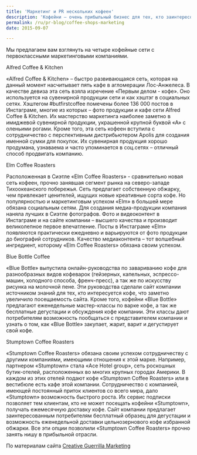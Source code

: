 ```yaml
---
title: 'Маркетинг и PR нескольких кофеен'
description: 'Кофейни – очень прибыльный бизнес для тех, кто заинтересован в производстве продуктов питания и напитков. Согласно Wall Street Journal, в 2014 доход кофеен в США достиг рекордной отметки в 18,54 миллиарда долларов. Успех кофеен в значительной степени зависит от качества продукции, оформления кафе и маркетинговой стратегии, которую выбирает компания. Высококачественный контент – видео и фотографии – очень важный элемент в веб-дизайне кофеен и их активности в социальных сетях. Кроме того, росту известности кофеен способствуют совместная деятельность компаний, маркетинг в соц.сетях, работа с общественностью и проведение мероприятий.'
permalink: /ru/pr-blog/coffee-shops-marketing
date: 2015-09-07

---
```


Мы предлагаем вам взглянуть на четыре кофейные сети с первоклассными маркетинговыми компаниями.

Alfred Coffee & Kitchen

«Alfred Coffee & Kitchen» – быстро развивающаяся сеть, которая на данный момент насчитывает пять кафе в агломерации Лос-Анжелеса. В качестве девиза эта сеть взяла изречение «Первым делом - кофе». Оно используется на сувенирной продукции сети и как хэштэг в социальных сетях. Хэштегом #butfirstcoffee помечены более 136 000 постов в Инстаграме, многие из которых – фото продукции и кафе сети Alfred Coffee & Kitchen. Их мастерство маркетинга наиболее заметно в имиджевой сувенирной продукции, украшенной крупной буквой «А» с оленьими рогами. Кроме того, эта сеть кофеен вступила с сотрудничество с перспективным дистрибьютером Apolis для создания именной сумки для покупок. Их сувенирная продукция хорошо продумана, узнаваема и часто упоминается в соц.сетях – отличный способ продвигать компанию.

Elm Coffee Roasters

Расположенная в Сиэтле «Elm Coffee Roasters» - сравнительно новая сеть кофеен, прочно занявшая сегмент рынка на северо-западе Тихоокеанского побережья. Сеть предлагает собственную обжарку, чем привлекает ценителей, ищущих новые креативные сорта кофе. Но популярностью и маркетинговым успехом «Elm» в большей мере обязана социальным сетям. Для создания медиа-продукции компания наняла лучших в Сиэтле фотографов. Фото и видеоконтент в Инстаграме и на сайте компании – высшего качества и производит великолепное первое впечатление. Посты в Инстаграме «Elm» появляются практически ежедневно и варьируются от фото продукции до биографий сотрудников. Качество медиаконтента – тот волшебный ингредиент, которому «Elm Coffee Roasters» обязана своим успехом.

Blue Bottle Coffee

«Blue Bottle» выпустила онлайн-руководства по завариванию кофе для разнообразных видов кофеварок (гейзерных, капельных, эспрессо-машин, холодного способа, френч-пресс), а так же по искусству рисунка на молочной пене. Эти руководства сделали сайт компании источником знаний для тех, кто интересуется кофе, что заметно увеличило посещаемость сайта. Кроме того, кофейни «Blue Bottle» предлагают еженедельные мастер-классы по варке кофе, а так же бесплатные дегустации и обсуждения кофе компании. Эти классы дают потребителям возможность пообщаться с представителем компании и узнать о том, как «Blue Bottle» закупает, жарит, варит и дегустирует свой кофе.

Stumptown Coffee Roasters

«Stumptown Coffee Roasters» обязана своим успехом сотрудничеству с другими компаниями, имеющими отношения к этой марке. Например, партнером «Stumptown» стала «Ace Hotel group», сеть роскошных бутик-отелей, расположенных во многих крупных городах Америки. В каждом из этих отелей подают кофе «Stumptown Coffee Roasters» или в вестибюле есть кафе этой компании. Сотрудничество с компанией, имеющей постоянный приток клиентов со всего мира, дало «Stumptown» возможность быстрого роста. Их сервис подписки позволяет тем клиентам, кто не может посещать кофейни «Stumptown», получать ежемесячную доставку кофе. Сайт компании предлагает заинтересованным потребителям бесплатный образец для дегустации и возможность еженедельной доставки цельнозернового кофе избранной обжарки. Все эти опции позволили «Stumptown Coffee Roasters» прочно занять нишу в прибыльной отрасли.

По материалам сайта <a href="https://www.creativeguerrillamarketing.com/advertising/4-coffee-shops-that-ace-marketing">Creative Guerrilla Marketing</a>

